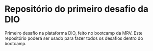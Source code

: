 # Repositório do primeiro desafio da DIO
Primeiro desafio na plataforma DIO, feito no bootcamp da MRV.
Este repositório poderá ser usado para fazer todos os desafios dentro do bootcamp.
